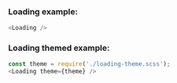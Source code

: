 ### Loading example:

```js
<Loading />
```

### Loading themed example:
```js
const theme = require('./loading-theme.scss');
<Loading theme={theme} />
```

